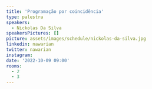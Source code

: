 ```yaml
---
title: 'Programação por coincidência'
type: palestra
speakers:
  - Nickolas Da Silva
speakersPictures: []
picture: assets/images/schedule/nickolas-da-silva.jpg
linkedin: nawarian
twitter: nawarian
instagram: 
date: '2022-10-09 09:00'
rooms:
  - 2
  - 3
---
```

